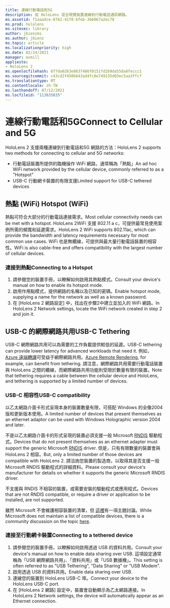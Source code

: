 ```yaml
---
title: 連線行動電話和5G
description: 從 HoloLens 混合現實裝置連線到行動電話通訊網路。
ms.assetid: f1aaadce-8762-41f8-bfeb-3b6067a2ec78
ms.prod: hololens
ms.sitesec: library
author: jbienzms
ms.author: jbienz
ms.topic: article
ms.localizationpriority: high
ms.date: 02/24/2021
manager: evmill
appliesto:
- HoloLens 2
ms.openlocfilehash: 6f7da0263e8637486f0151fd2b9da55da8feccc1
ms.sourcegitcommit: c43cd2f450b643ad4fc8e749235d03ec5aa3ffcf
ms.translationtype: MT
ms.contentlocale: zh-TW
ms.lasthandoff: 07/12/2021
ms.locfileid: "113635835"
---
```

# <a name="connect-to-cellular-and-5g"></a><span data-ttu-id="920e0-103">連線行動電話和5G</span><span class="sxs-lookup"><span data-stu-id="920e0-103">Connect to Cellular and 5G</span></span>

<span data-ttu-id="920e0-104">HoloLens 2 支援兩種連線到行動電話和5G 網路的方法：</span><span class="sxs-lookup"><span data-stu-id="920e0-104">HoloLens 2 supports two methods for connecting to cellular and 5G networks:</span></span>

- <span data-ttu-id="920e0-105">行動電話裝置所提供的臨機操作 WiFi 網路，通常稱為「熱點」</span><span class="sxs-lookup"><span data-stu-id="920e0-105">An ad hoc WiFi network provided by the cellular device, commonly referred to as a "Hotspot"</span></span>
- <span data-ttu-id="920e0-106">USB-C 行動網卡裝置的有限支援</span><span class="sxs-lookup"><span data-stu-id="920e0-106">Limited support for USB-C tethered devices</span></span>

## <a name="hotspot-wifi"></a><span data-ttu-id="920e0-107">熱點 (WiFi) </span><span class="sxs-lookup"><span data-stu-id="920e0-107">Hotspot (WiFi)</span></span>

<span data-ttu-id="920e0-108">熱點可符合大部分的行動電話連接需求。</span><span class="sxs-lookup"><span data-stu-id="920e0-108">Most cellular connectivity needs can be met with a hotspot.</span></span> <span data-ttu-id="920e0-109">HoloLens 2WiFi 支援 802.11 a c，可提供最常見使用案例所需的頻寬和延遲需求。</span><span class="sxs-lookup"><span data-stu-id="920e0-109">HoloLens 2 WiFi supports 802.11ac, which can provide the bandwidth and latency requirements necessary for most common use cases.</span></span> <span data-ttu-id="920e0-110">WiFi 也是無纜線，可提供與最大量行動電話裝置的相容性。</span><span class="sxs-lookup"><span data-stu-id="920e0-110">WiFi is also cable-free and offers compatibility with the largest number of cellular devices.</span></span>

### <a name="connecting-to-a-hotspot"></a><span data-ttu-id="920e0-111">連接到熱點</span><span class="sxs-lookup"><span data-stu-id="920e0-111">Connecting to a Hotspot</span></span>

1. <span data-ttu-id="920e0-112">請參閱您的裝置手冊，以瞭解如何啟用其熱點模式。</span><span class="sxs-lookup"><span data-stu-id="920e0-112">Consult your device's manual on how to enable its hotspot mode.</span></span>
1. <span data-ttu-id="920e0-113">啟用作用點模式，提供網路的名稱以及已知的密碼。</span><span class="sxs-lookup"><span data-stu-id="920e0-113">Enable hotspot mode, supplying a name for the network as well as a known password.</span></span>
1. <span data-ttu-id="920e0-114">在 [HoloLens 2 網路設定] 中，找出在步驟2中建立並加入的 WiFi 網路。</span><span class="sxs-lookup"><span data-stu-id="920e0-114">In HoloLens 2 Network settings, locate the WiFi network created in step 2 and join it.</span></span>

## <a name="usb-c-tethering"></a><span data-ttu-id="920e0-115">USB-C 的網際網路共用</span><span class="sxs-lookup"><span data-stu-id="920e0-115">USB-C Tethering</span></span>

<span data-ttu-id="920e0-116">USB-C 網際網路共用可以為需要的工作負載提供較低的延遲。</span><span class="sxs-lookup"><span data-stu-id="920e0-116">USB-C tethering can provide lower latency for advanced workloads that need it.</span></span> <span data-ttu-id="920e0-117">例如， [Azure 遠端轉譯](https://azure.microsoft.com/services/remote-rendering)可受益于網際網路共用。</span><span class="sxs-lookup"><span data-stu-id="920e0-117">[Azure Remote Rendering](https://azure.microsoft.com/services/remote-rendering), for example, can benefit from tethering.</span></span> <span data-ttu-id="920e0-118">請注意，網際網路共用需要行動電話裝置與 HoloLens 之間的纜線，而網際網路共用功能則受限於數量有限的裝置。</span><span class="sxs-lookup"><span data-stu-id="920e0-118">Note that tethering requires a cable between the cellular device and HoloLens, and tethering is supported by a limited number of devices.</span></span>

### <a name="usb-c-compatibility"></a><span data-ttu-id="920e0-119">USB-C 相容性</span><span class="sxs-lookup"><span data-stu-id="920e0-119">USB-C compatibility</span></span>

<span data-ttu-id="920e0-120">以乙太網路介面卡形式呈現本身的裝置數量有限，可搭配 Windows 的全像2004版和更新版本使用。</span><span class="sxs-lookup"><span data-stu-id="920e0-120">A limited number of devices that present themselves as an ethernet adaptor can be used with Windows Holographic version 2004 and later.</span></span>

<span data-ttu-id="920e0-121">不是以乙太網路介面卡的形式呈現的裝置必須支援一般 Microsoft [RNDIS](/windows-hardware/drivers/network/overview-of-remote-ndis--rndis-) 驅動程式。</span><span class="sxs-lookup"><span data-stu-id="920e0-121">Devices that do not present themselves as an ethernet adapter must support the generic Microsoft [RNDIS](/windows-hardware/drivers/network/overview-of-remote-ndis--rndis-) driver.</span></span> <span data-ttu-id="920e0-122">但是，只有有限數量的裝置會與 HoloLens 2 相容。</span><span class="sxs-lookup"><span data-stu-id="920e0-122">But, only a limited number of those devices are compatible with HoloLens 2.</span></span> <span data-ttu-id="920e0-123">請洽詢您裝置的製造商，以取得其是否支援一般 Microsoft RNDIS 驅動程式的詳細資料。</span><span class="sxs-lookup"><span data-stu-id="920e0-123">Please consult your device's manufacturer for details on whether it supports the generic Microsoft RNDIS driver.</span></span>

<span data-ttu-id="920e0-124">不支援與 RNDIS 不相容的裝置，或需要安裝的驅動程式或應用程式。</span><span class="sxs-lookup"><span data-stu-id="920e0-124">Devices that are not RNDIS compatible, or require a driver or application to be installed, are not supported.</span></span>

<span data-ttu-id="920e0-125">雖然 Microsoft 不會維護相容裝置的清單，但 [這裡](https://aka.ms/HLCommunityCell)有一項主題討論。</span><span class="sxs-lookup"><span data-stu-id="920e0-125">While Microsoft does not maintain a list of compatible devices, there is a community discussion on the topic [here](https://aka.ms/HLCommunityCell).</span></span>

### <a name="connecting-to-a-tethered-device"></a><span data-ttu-id="920e0-126">連接至行動網卡裝置</span><span class="sxs-lookup"><span data-stu-id="920e0-126">Connecting to a tethered device</span></span>

1. <span data-ttu-id="920e0-127">請參閱您的裝置手冊，以瞭解如何啟用透過 USB 的資料共用。</span><span class="sxs-lookup"><span data-stu-id="920e0-127">Consult your device's manual on how to enable data sharing over USB.</span></span> <span data-ttu-id="920e0-128">這項設定通常稱為「USB 網際網路共用」、「資料共用」或「USB 數據機」。</span><span class="sxs-lookup"><span data-stu-id="920e0-128">This setting is often referred to as "USB Tethering", "Data Sharing" or "USB Modem".</span></span>
1. <span data-ttu-id="920e0-129">啟用透過 USB 的資料共用。</span><span class="sxs-lookup"><span data-stu-id="920e0-129">Enable data sharing over USB.</span></span>
1. <span data-ttu-id="920e0-130">連線您的裝置到 HoloLens USB-C 埠。</span><span class="sxs-lookup"><span data-stu-id="920e0-130">Connect your device to the HoloLens USB-C port.</span></span>
1. <span data-ttu-id="920e0-131">在 [HoloLens 2 網路] 設定中，裝置會自動顯示為乙太網路連接。</span><span class="sxs-lookup"><span data-stu-id="920e0-131">In HoloLens 2 Network settings, the device will automatically appear as an Ethernet connection.</span></span>
